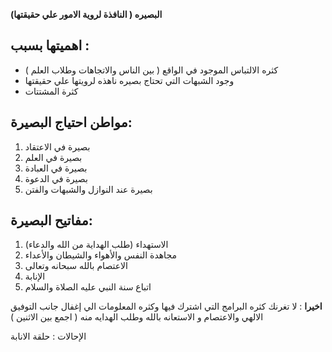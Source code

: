 **البصيره ( النافذة لروية الامور علي حقيقتها)**

## اهميتها بسبب : 
- كثره الالتباس الموجود في الواقع ( بين الناس والاتجاهات وطلاب العلم ) 
- وجود الشبهات التي تحتاج بصيره ناهذه لرويتها علي حقيقتها
- كثرة المشتتات

## مواطن احتياج البصيرة: 
1. بصيرة في الاعتقاد 
2. بصيرة في العلم 
3. بصيرة في العبادة 
4. بصيرة في الدعوة 
5. بصيرة عند النوازل والشبهات والفتن 

## مفاتيح البصيرة:
1. الاستهداء (طلب الهداية من الله والدعاء)
2. مجاهدة النفس والأهواء والشيطان والأعداء
3. الاعتصام بالله سبحانه وتعالى
4. الإنابة
5. اتباع سنة النبي عليه الصلاة والسلام


**اخيرا** : لا تغرنك كثره البرامج التي اشترك فيها وكثره المعلومات  الي إغفال جانب التوفيق الالهي والاعتصام و الاستعانه بالله وطلب الهدايه منه ( اجمع بين الاثنين ) 

الإحالات : حلقة الانابة 
